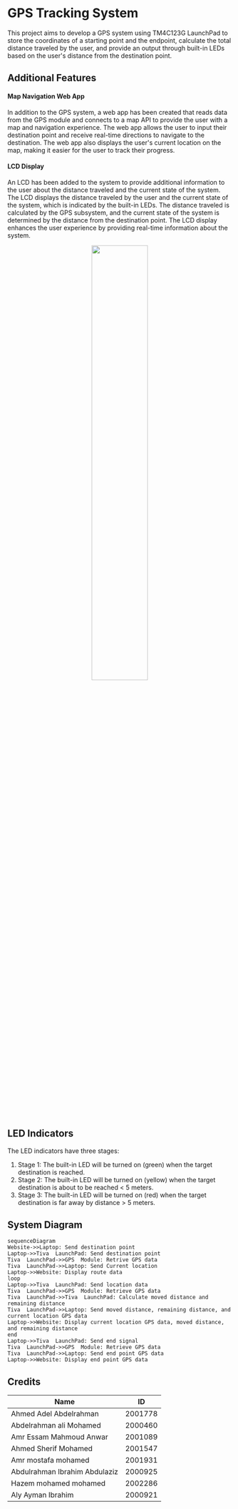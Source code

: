 # GPS Tracking System

This project aims to develop a GPS system using TM4C123G LaunchPad to store the coordinates of a starting point and the endpoint, calculate the total distance traveled by the user, and provide an output through built-in LEDs based on the user's distance from the destination point.


## Additional Features

#### Map Navigation Web App

In addition to the GPS system, a web app has been created that reads data from the GPS module and connects to a map API to provide the user with a map and navigation experience. The web app allows the user to input their destination point and receive real-time directions to navigate to the destination. The web app also displays the user's current location on the map, making it easier for the user to track their progress.

#### LCD Display

An LCD has been added to the system to provide additional information to the user about the distance traveled and the current state of the system. The LCD displays the distance traveled by the user and the current state of the system, which is indicated by the built-in LEDs. The distance traveled is calculated by the GPS subsystem, and the current state of the system is determined by the distance from the destination point. The LCD display enhances the user experience by providing real-time information about the system.
<div style="text-align:center;"><img src="https://github.com/ahmadel1/GPS-Tracking-System/assets/73443649/7155fe39-da9a-407f-b6ca-a644ecc60ed0" style="width:50%;" /></div>



## LED Indicators

The LED indicators have three stages:

1.  Stage 1: The built-in LED will be turned on (green) when the target destination is reached.
2.  Stage 2: The built-in LED will be turned on (yellow) when the target destination is about to be reached < 5 meters.
3.  Stage 3: The built-in LED will be turned on (red) when the target destination is far away by distance > 5 meters.

## System Diagram

```mermaid
sequenceDiagram
Website->>Laptop: Send destination point
Laptop->>Tiva  LaunchPad: Send destination point
Tiva  LaunchPad->>GPS  Module: Retrive GPS data
Tiva  LaunchPad->>Laptop: Send Current location
Laptop->>Website: Display route data
loop
Laptop->>Tiva  LaunchPad: Send location data
Tiva  LaunchPad->>GPS  Module: Retrieve GPS data
Tiva  LaunchPad->>Tiva  LaunchPad: Calculate moved distance and remaining distance
Tiva  LaunchPad->>Laptop: Send moved distance, remaining distance, and current location GPS data
Laptop->>Website: Display current location GPS data, moved distance, and remaining distance
end
Laptop->>Tiva  LaunchPad: Send end signal
Tiva  LaunchPad->>GPS  Module: Retrieve GPS data
Tiva  LaunchPad->>Laptop: Send end point GPS data
Laptop->>Website: Display end point GPS data
```

## Credits

|Name            				|ID                         |
|-------------------------------|-----------------------------|
Ahmed Adel Abdelrahman          |2001778            |
Abdelrahman ali Mohamed        	|2000460           |
Amr Essam Mahmoud Anwar			|2001089			|
Ahmed Sherif Mohamed       	    |2001547          
Amr mostafa mohamed             |2001931         |
Abdulrahman Ibrahim Abdulaziz	|2000925|
Hazem mohamed mohamed       	|2002286       |
Aly Ayman Ibrahim      			|2000921           |



